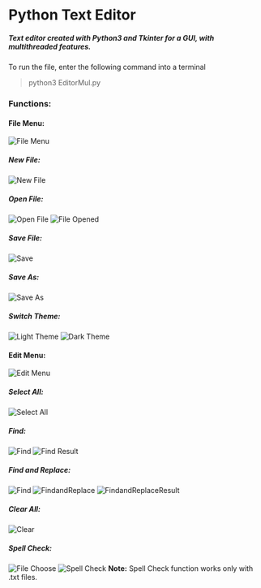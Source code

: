 # Python Text Editor #
##### Text editor created with Python3 and Tkinter for a GUI, with multithreaded features. #####

To run the file, enter the following command into a terminal
>python3 EditorMul.py

### Functions:
#### File Menu:
![File Menu](FileMenu.jpg)

##### New File:
![New File](NewFile.jpg)

##### Open File:
![Open File](FileOpen.jpg)
![File Opened](FullScreen.jpg)

##### Save File:
![Save](FileSave.jpg)

##### Save As:
![Save As](FileSaveAs.jpg)

##### Switch Theme:
![Light Theme](Light.jpg)
![Dark Theme](Dark.jpg)

#### Edit Menu:
![Edit Menu](EditMenu.jpg)

##### Select All:
![Select All](SelectAll.jpg)

##### Find:
![Find](Find.jpg)
![Find Result](FindResult.jpg)

##### Find and Replace:
![Find](FindandReplace.jpg)
![FindandReplace](FindandReplace2.jpg)
![FindandReplaceResult](FindandReplaceResult.jpg)

##### Clear All:
![Clear](Clear.jpg)

##### Spell Check:
![File Choose](SpellCheckSelectFile.jpg)
![Spell Check](SpellCheck.jpg)
**Note:** Spell Check function works only with .txt files.
